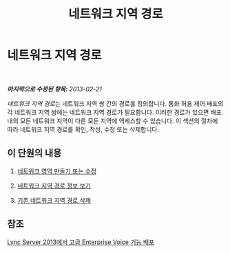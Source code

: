 ﻿---
title: 네트워크 지역 경로
TOCTitle: 네트워크 지역 경로
ms:assetid: 32da29aa-7612-48fa-a983-72a821651aa3
ms:mtpsurl: https://technet.microsoft.com/ko-kr/library/JJ688018(v=OCS.15)
ms:contentKeyID: 49885716
ms.date: 08/10/2015
mtps_version: v=OCS.15
ms.translationtype: HT
---

# 네트워크 지역 경로

 

_**마지막으로 수정된 항목:** 2013-02-21_

*네트워크 지역 경로*는 네트워크 지역 쌍 간의 경로를 정의합니다. 통화 허용 제어 배포의 각 네트워크 지역 쌍에는 네트워크 지역 경로가 필요합니다. 이러한 경로가 있으면 배포 내의 모든 네트워크 지역이 다른 모든 지역에 액세스할 수 있습니다. 이 섹션의 절차에 따라 네트워크 지역 경로를 확인, 작성, 수정 또는 삭제합니다.

## 이 단원의 내용

1.  [네트워크 영역 만들기 또는 수정](lync-server-2013-creating-or-modifying-network-regions.md)

2.  [네트워크 지역 경로 정보 보기](lync-server-2013-viewing-network-region-route-information.md)

3.  [기존 네트워크 지역 경로 삭제](lync-server-2013-deleting-existing-network-region-routes.md)

## 참조

[Lync Server 2013에서 고급 Enterprise Voice 기능 배포](lync-server-2013-deploying-advanced-enterprise-voice-features.md)


